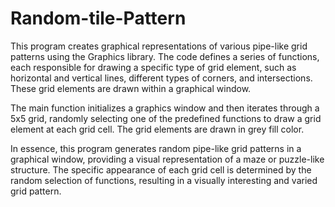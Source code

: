 # Random-tile-Pattern
This program creates graphical representations of various pipe-like grid patterns using the Graphics library. The code defines a series of functions, each responsible for drawing a specific type of grid element, such as horizontal and vertical lines, different types of corners, and intersections. These grid elements are drawn within a graphical window.

The main function initializes a graphics window and then iterates through a 5x5 grid, randomly selecting one of the predefined functions to draw a grid element at each grid cell. The grid elements are drawn in grey fill color.

In essence, this program generates random pipe-like grid patterns in a graphical window, providing a visual representation of a maze or puzzle-like structure. The specific appearance of each grid cell is determined by the random selection of functions, resulting in a visually interesting and varied grid pattern.
